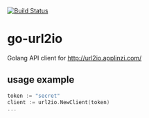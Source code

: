 [![Build Status](https://travis-ci.com/alastairruhm/go-url2io.svg?branch=master)](https://travis-ci.com/alastairruhm/go-url2io)

# go-url2io

Golang API client for http://url2io.applinzi.com/

## usage example

```go
token := "secret"
client := url2io.NewClient(token)
...
```

